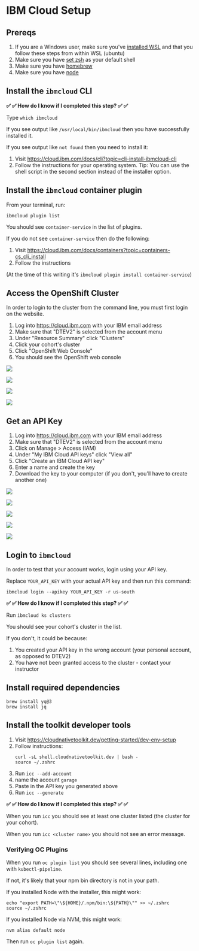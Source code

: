 # IBM Cloud Setup

## Prereqs

1. If you are a Windows user, make sure you've [installed WSL](windows.md) and that you follow these steps from within WSL (ubuntu)
1. Make sure you have [set zsh](./zsh.md) as your default shell
1. Make sure you have [homebrew](./homebrew.md)
1. Make sure you have [node](./node.md)

## Install the `ibmcloud` CLI

**✅ ✅ How do I know if I completed this step? ✅ ✅**

Type `which ibmcloud`

If you see output like `/usr/local/bin/ibmcloud` then you have successfully installed it.

If you see output like `not found` then you need to install it:

1. Visit https://cloud.ibm.com/docs/cli?topic=cli-install-ibmcloud-cli
1. Follow the instructions for your operating system. Tip: You can use the shell script in the second section instead of the installer option.

## Install the `ibmcloud` container plugin

From your terminal, run:

```
ibmcloud plugin list
```

You should see `container-service` in the list of plugins.

If you do not see `container-service` then do the following:

1. Visit https://cloud.ibm.com/docs/containers?topic=containers-cs_cli_install
1. Follow the instructions

(At the time of this writing it's `ibmcloud plugin install container-service`)

## Access the OpenShift Cluster

In order to login to the cluster from the command line, you must first login on the website.

1. Log into https://cloud.ibm.com with your IBM email address
1. Make sure that "DTEV2" is selected from the account menu
1. Under "Resource Summary" click "Clusters"
1. Click your cohort's cluster
1. Click "OpenShift Web Console"
1. You should see the OpenShift web console

![](./img/ibmcloud-account.png)

![](./img/ibmcloud-clusters.png)

![](./img/ibmcloud-openshift-console.png)

![](./img/openshift-web-console.png)

## Get an API Key

1. Log into https://cloud.ibm.com with your IBM email address
1. Make sure that "DTEV2" is selected from the account menu
1. Click on Manage > Access (IAM)
1. Under "My IBM Cloud API keys" click "View all"
1. Click "Create an IBM Cloud API key"
1. Enter a name and create the key
1. Download the key to your computer (if you don't, you'll have to create another one)

![](./img/apikey-menu.png)

![](./img/apikey-iam.png)

![](./img/apikey-list.png)

![](./img/apikey-name.png)

![](./img/apikey-copy.png)

## Login to `ibmcloud`

In order to test that your account works, login using your API key.

Replace `YOUR_API_KEY` with your actual API key and then run this command:

```
ibmcloud login --apikey YOUR_API_KEY -r us-south
```

**✅ ✅ How do I know if I completed this step? ✅ ✅**

Run `ibmcloud ks clusters`

You should see your cohort's cluster in the list.

If you don't, it could be because:

1. You created your API key in the wrong account (your personal account, as opposed to DTEV2)
1. You have not been granted access to the cluster - contact your instructor

## Install required dependencies

```
brew install yq@3
brew install jq
```

## Install the toolkit developer tools

1. Visit https://cloudnativetoolkit.dev/getting-started/dev-env-setup
1. Follow instructions:
   ```
   curl -sL shell.cloudnativetoolkit.dev | bash -
   source ~/.zshrc
   ```
1. Run `icc --add-account`
1. name the account `garage`
1. Paste in the API key you generated above
1. Run `icc --generate`

**✅ ✅ How do I know if I completed this step? ✅ ✅**

When you run `icc` you should see at least one cluster listed (the cluster for your cohort).

When you run `icc <cluster name>` you should not see an error message.

### Verifying OC Plugins

When you run `oc plugin list` you should see several lines, including one with `kubectl-pipeline`.

If not, it's likely that your npm bin directory is not in your path.

If you installed Node with the installer, this might work:

```
echo "export PATH=\"\${HOME}/.npm/bin:\${PATH}\"" >> ~/.zshrc
source ~/.zshrc
```

If you installed Node via NVM, this might work:

```
nvm alias default node
```

Then run `oc plugin list` again.

